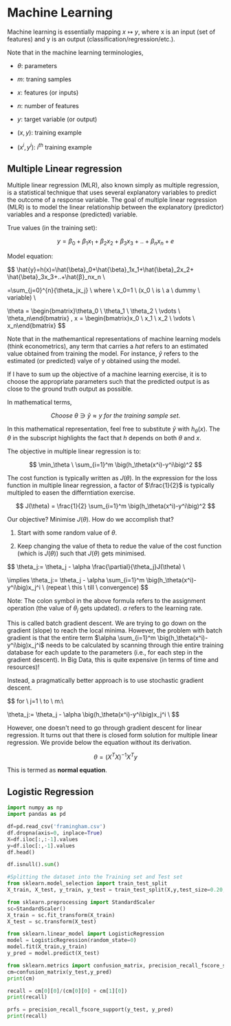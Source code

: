 # Machine Learning

Machine learning is essentially mapping $x \mapsto y$, where x is an input (set of features) and y is an output (classification/regression/etc.).

Note that in the machine learning terminologies,

- $\theta$: parameters

- $m$: traning samples

- $x$: features (or inputs)

- $n$: number of features

- $y$: target variable (or output)

- $(x,y)$: training example

- $(x^{i},y^{i})$: $i^{th}$ training example

## Multiple Linear regression

Multiple linear regression (MLR), also known simply as multiple regression, is a statistical technique that uses several explanatory variables to predict the outcome of a response variable. The goal of multiple linear regression (MLR) is to model the linear relationship between the explanatory (predictor) variables and a response (predicted) variable.

True values (in the training set):

$$
y= \beta_0+\beta_1x_1+\beta_2x_2+\beta_3x_3+..+\beta_nx_n+e
$$

Model equation:

$$
\hat{y}=h(x)=\hat{\beta}_0+\hat{\beta}_1x_1+\hat{\beta}_2x_2+
\hat{\beta}_3x_3+..+\hat{β}_nx_n \\

=\sum_{j=0}^{n}{\theta_jx_j} \ where \ x_0=1 \ 
(x_0 \ is \ a \ dummy \ variable) \\

\theta = \begin{bmatrix}\theta_0 \\ \theta_1 \\ \theta_2 \\ \vdots \\ 
\theta_n\end{bmatrix} , x = \begin{bmatrix}x_0 \\ x_1 \\ x_2 \\ \vdots \\ 
x_n\end{bmatrix}
$$

Note that in the mathemantical representations of machine learning models (think econometrics), any term that carries a *hat* refers to an estimated value obtained from training the model. For instance, $\hat y$ refers to the estimated (or predicted) valye of y obtained using the model.

If I have to sum up the objective of a machine learning exercise, it is to choose the appropriate parameters such that the predicted output is as close to the ground truth output as possible.

In mathematical terms,

$$
Choose \ \theta \ni \hat y \approx y 
\ for \ the \ training \ sample \ set.
$$

In this mathematical representation, feel free to substitute $\hat y$ with $h_\theta(x)$. The $\theta$ in the subscript highlights the fact that $h$ depends on both $\theta$ and $x$.

The objective in multiple linear regression is to:

$$
\min_\theta \ \sum_{i=1}^m \big(h_\theta(x^i)-y^i\big)^2
$$

The cost function is typically written as $J(\theta)$. In the expression for the loss function in multiple linear regression, a factor of $\frac{1}{2}$ is typically multipled to easen the differntiation exercise.

$$
J(\theta) = \frac{1}{2} \sum_{i=1}^m \big(h_\theta(x^i)-y^i\big)^2
$$

Our objective? Minimise $J(\theta)$. How do we accomplish that? 

1. Start with some random value of $\theta$.

2. Keep changing the value of theta to redue the value of the cost function $\big($which is $J(\theta)\big)$ such that $J(\theta)$ gets minimised.

$$
\theta_j:= \theta_j - 
\alpha \frac{\partial}{\theta_j}J(\theta) \\


\implies \theta_j:= \theta_j - 
\alpha \sum_{i=1}^m \big(h_\theta(x^i)-y^i\big)x_j^i \\
(repeat \ this \ till \ convergence)
$$

Note: The colon symbol in the above formula refers to the assignment operation (the value of $\theta_j$ gets updated). $\alpha$ refers to the learning rate.

This is called batch gradient descent. We are trying to go down on the gradient (slope) to reach the local minima. However, the problem with batch gradient is that the entire term $\alpha \sum_{i=1}^m \big(h_\theta(x^i)-y^i\big)x_j^i$ needs to be calculated by scanning through thie entire training database for each update to the parameters (i.e., for each step in the gradient descent). In Big Data, this is quite expensive (in terms of time and resources)!

Instead, a pragmatically better approach is to use stochastic gradient descent.

$$
for \ j=1 \ to \ m:\\

\theta_j:= \theta_j - \alpha \big(h_\theta(x^i)-y^i\big)x_j^i \\
$$

However, one doesn't need to go through gradient descent for linear regression. It turns out that there is closed form solution for multiple linear regression. We provide below the equation without its derivation.

$$
\theta = (X^TX)^{-1}X^Ty
$$

This is termed as **normal equation**.

## Logistic Regression

```python
import numpy as np 
import pandas as pd 

df=pd.read_csv('framingham.csv')
df.dropna(axis=0, inplace=True)
X=df.iloc[:,:-1].values
y=df.iloc[:,-1].values
df.head()

df.isnull().sum()

#Splitting the dataset into the Training set and Test set
from sklearn.model_selection import train_test_split
X_train, X_test, y_train, y_test = train_test_split(X,y,test_size=0.20,random_state=42)

from sklearn.preprocessing import StandardScaler
sc=StandardScaler()
X_train = sc.fit_transform(X_train)
X_test = sc.transform(X_test)

from sklearn.linear_model import LogisticRegression
model = LogisticRegression(random_state=0)
model.fit(X_train,y_train)
y_pred = model.predict(X_test)

from sklearn.metrics import confusion_matrix, precision_recall_fscore_support
cm=confusion_matrix(y_test,y_pred)
print(cm)

recall = cm[0][0]/(cm[0][0] + cm[1][0])
print(recall)

prfs = precision_recall_fscore_support(y_test, y_pred)
print(recall)
```
